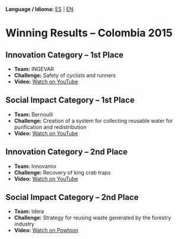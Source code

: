 **Language / Idioma:** [ES](../es/05_Ganadores.md) | [EN](05_Winning_Results.md)

# Winning Results – Colombia 2015

## Innovation Category – 1st Place
- **Team:** INGEVAR  
- **Challenge:** Safety of cyclists and runners  
- **Video:** [Watch on YouTube](https://www.youtube.com/watch?v=SK2qr2RcAxE)

## Social Impact Category – 1st Place
- **Team:** Bernoulli  
- **Challenge:** Creation of a system for collecting reusable water for purification and redistribution  
- **Video:** [Watch on YouTube](https://www.youtube.com/watch?v=_bSbwkyspX4)

## Innovation Category – 2nd Place
- **Team:** Innovamix  
- **Challenge:** Recovery of king crab traps  
- **Video:** [Watch on YouTube](https://www.youtube.com/watch?v=g2LCeev_fTc)

## Social Impact Category – 2nd Place
- **Team:** Idera  
- **Challenge:** Strategy for reusing waste generated by the forestry industry  
- **Video:** [Watch on Powtoon](https://www.powtoon.com/online-presentation/c7XYYFSEFOh/#/)
